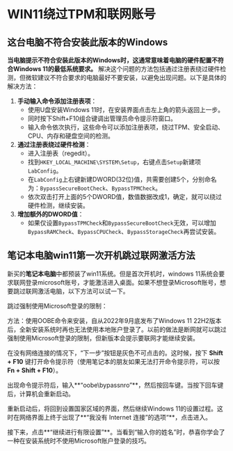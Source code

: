 # WIN11绕过TPM和联网账号




## 这台电脑不符合安装此版本的Windows

**当电脑提示不符合安装此版本的Windows时，这通常意味着电脑的硬件配置不符合Windows 11的最低系统要求。** 解决这个问题的方法包括通过注册表绕过硬件检测，但微软建议不符合要求的电脑最好不要安装，以避免出现问题。以下是具体的解决方法：

1. **手动输入命令添加注册表项**：
   - 使用U盘安装Windows 11时，在安装界面点击左上角的箭头返回上一步。
   - 同时按下Shift+F10组合键调出管理员命令提示符窗口。
   - 输入命令依次执行，这些命令可以添加注册表项，绕过TPM、安全启动、CPU、内存和硬盘空间的检测。
2. **通过注册表绕过硬件检测**：
   - 进入注册表（regedit）。
   - 找到`HKEY_LOCAL_MACHINE\SYSTEM\Setup`，右键点击`Setup`新建项`LabConfig`。
   - 在`LabConfig`上右键新建DWORD(32位)值，共需要创建5个，分别命名为：`BypassSecureBootCheck`、`BypassTPMCheck`。
   - 依次双击打开上面的5个DWORD值，数值数据改成1，确定，就可以绕过硬件检测，继续安装。
3. **增加额外的DWORD值**：
   - 如果仅设置`BypassTPMCheck`和`BypassSecureBootCheck`无效，可以增加`BypassRAMCheck`、`BypassCPUCheck`、`BypassStorageCheck`再尝试安装。



## 笔记本电脑win11第一次开机跳过联网激活方法

新买的**笔记本电脑**中都预装了win11系统。但是首次开机时，windows 11系统会要求联网登录microsoft账号，才能激活进入桌面。如果不想登录Microsoft账号，想要跳过联网激活电脑，以下方法可以试一下。

跳过强制使用Microsoft登录的限制：

方法：使用OOBE命令来安装，自从2022年9月底发布了Windows 11 22H2版本后，全新安装系统时再也无法使用本地账户登录了。以前的做法是断网就可以跳过强制使用Microsoft登录的限制，但新版本会提示要联网才能继续安装。

在没有网络连接的情况下，“下一步”按钮是灰色不可点击的。这时候，按下 **Shift + F10** 键打开命令提示符（使用笔记本的朋友如果无法打开命令提示符，可以按 **Fn + Shift + F10**）。

出现命令提示符后，输入**“oobe\bypassnro”**，然后按回车键。当按下回车键后，计算机会重新启动。

重新启动后，将回到设置国家区域的界面，然后继续Windows 11的设置过程。这时在网络界面上终于出现了**“我没有 Internet 连接”的选项“**，点击进入。

接下来，点击**“继续进行有限设置”**。当看到“输入你的姓名”时，恭喜你学会了一种在安装系统时不使用Microsoft账户登录的技巧。

 

